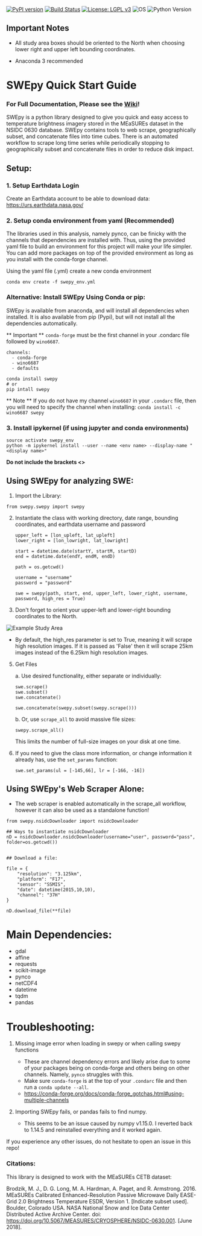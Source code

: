 [![PyPI version](https://badge.fury.io/py/swepy.svg)](https://badge.fury.io/py/swepy)      [![Build Status](https://travis-ci.org/wino6687/SWEpy.svg?branch=master)](https://travis-ci.org/wino6687/SWEpy)
[![License: LGPL v3](https://img.shields.io/badge/License-LGPL%20v3-blue.svg)](https://www.gnu.org/licenses/lgpl-3.0)
![OS](https://img.shields.io/badge/OS-Linux64%2C%20MacOS-green.svg)
![Python Version](https://img.shields.io/pypi/pyversions/Django.svg)

## Important Notes

* All study area boxes should be oriented to the North when choosing lower right and upper left bounding coordinates.

* Anaconda 3 recommended

# SWEpy Quick Start Guide
### For Full Documentation, Please see the [Wiki](https://github.com/wino6687/SWEpy/wiki)!
SWEpy is a python library designed to give you quick and easy access to temperature brightness imagery stored in the MEaSUREs dataset in the NSIDC 0630 database. SWEpy contains tools to web scrape, geographically subset, and concatenate files into time cubes. There is an automated workflow to scrape long time series while periodically stopping to geographically subset and concatenate files in order to reduce disk impact.

## Setup:

### 1. Setup Earthdata Login
Create an Earthdata account to be able to download data: https://urs.earthdata.nasa.gov/


### 2. Setup conda environment from yaml (Recommended)

The libraries used in this analysis, namely pynco, can be finicky with the channels that dependencies are installed with. Thus, using the provided yaml file to build an environment for this project will make your life simpler. You can add more packages on top of the provided environment as long as you install with the conda-forge channel.

Using the yaml file (.yml) create a new conda environment
```{python}
conda env create -f swepy_env.yml
```

### Alternative: Install SWEpy Using Conda or pip:

SWEpy is available from anaconda, and will install all dependencies when installed. It is also available from pip (Pypi), but will not install all the dependencies automatically.

** Important ** ```conda-forge``` must be the first channel in your .condarc file followed by ```wino6687```.

```
channels:
  - conda-forge
  - wino6687
  - defaults
```

```{python}
conda install swepy
# or
pip intall swepy
```
 ** Note ** If you do not have my channel ```wino6687``` in your ```.condarc``` file, then you will need to specify the channel when installing: ```conda install -c wino6687 swepy```


### 3. Install ipykernel (if using jupyter and conda environments)

```{python}
source activate swepy_env
python -m ipykernel install --user --name <env name> --display-name "<display name>"
```
**Do not include the brackets <>**

## Using SWEpy for analyzing SWE:

1. Import the Library:
```{python}
from swepy.swepy import swepy
```

2. Instantiate the class with working directory, date range, bounding coordinates, and earthdata username and password

	```{python}
	upper_left = [lon_upleft, lat_upleft]
	lower_right = [lon_lowright, lat_lowright]

	start = datetime.date(startY, startM, startD)
	end = datetime.date(endY, endM, endD)

	path = os.getcwd()

	username = "username"
	password = "password"

	swe = swepy(path, start, end, upper_left, lower_right, username, password, high_res = True)
	```

3. Don't forget to orient your upper-left and lower-right bounding coordinates to the North.

 ![Example Study Area](https://snag.gy/1LkaYQ.jpg)

* By default, the high_res parameter is set to True, meaning it will scrape high resolution images. If it is passed as 'False' then it will scrape 25km images instead of the 6.25km high resolution images.

5. Get Files

	a. Use desired functionality, either separate or individually:

	```{python}
	swe.scrape()
	swe.subset()
	swe.concatenate()

	swe.concatenate(swepy.subset(swepy.scrape()))
	```
 	b. Or, use ```scrape_all``` to avoid massive file sizes:
	```{python}
	swepy.scrape_all()
	```
	This limits the number of full-size images on your disk at one time.


6. If you need to give the class more information, or change information it already has, use the ```set_params``` function:
	```{python}
	swe.set_params(ul = [-145,66], lr = [-166, -16])
	```

## Using SWEpy's Web Scraper Alone:

* The web scraper is enabled automatically in the scrape_all workflow, however it can also be used as a standalone function!

```{python}
from swepy.nsidcDownloader import nsidcDownloader

## Ways to instantiate nsidcDownloader
nD = nsidcDownloader.nsidcDownloader(username="user", password="pass", folder=os.getcwd())


## Download a file:

file = {
    "resolution": "3.125km",
    "platform": "F17",
    "sensor": "SSMIS",
    "date": datetime(2015,10,10),
    "channel": "37H"
}

nD.download_file(**file)
```


# Main Dependencies:
- gdal
- affine
- requests
- scikit-image
- pynco
- netCDF4
- datetime
- tqdm
- pandas


# Troubleshooting:
1. Missing image error when loading in swepy or when calling swepy functions
	- These are channel dependency errors and likely arise due to some of your packages being on conda-forge and others being on other channels. Namely, ```pynco``` struggles with this.
	- Make sure ```conda-forge``` is at the top of your ```.condarc``` file and then run a ```conda update --all```.
	- https://conda-forge.org/docs/conda-forge_gotchas.html#using-multiple-channels

2. Importing SWEpy fails, or pandas fails to find numpy.
	- This seems to be an issue caused by numpy v1.15.0. I reverted back to 1.14.5 and reinstalled everything and it worked again.

If you experience any other issues, do not hesitate to open an issue in this repo!



### Citations:

This library is designed to work with the MEaSUREs CETB dataset:

Brodzik, M. J., D. G. Long, M. A. Hardman, A. Paget, and R. Armstrong. 2016. MEaSUREs Calibrated Enhanced-Resolution Passive Microwave Daily EASE-Grid 2.0 Brightness Temperature ESDR, Version 1. [Indicate subset used]. Boulder, Colorado USA. NASA National Snow and Ice Data Center Distributed Active Archive Center. doi: https://doi.org/10.5067/MEASURES/CRYOSPHERE/NSIDC-0630.001. [June 2018].
